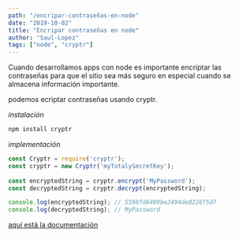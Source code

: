 ```yaml
---
path: "/encripar-contraseñas-en-node"
date: "2019-10-02"
title: "Encripar contraseñas en node"
author: "Saul-Lopez"
tags: ["node", "cryptr"]
---
```


Cuando desarrollamos apps con node es importante encriptar las contraseñas para que el sitio sea más seguro en especial cuando se almacena información importante.

podemos ecriptar contraseñas usando cryptr.

_instalación_

```javascript
npm install cryptr
```

_implementación_

```javascript
const Cryptr = require('cryptr');
const cryptr = new Cryptr('myTotalySecretKey');
 
const encryptedString = cryptr.encrypt('MyPassword');
const decryptedString = cryptr.decrypt(encryptedString);

console.log(encryptedString); // 5590fd6409be2494de0226f5d7
console.log(decryptedString); // MyPassword
```
[aquí está la documentación](https://www.npmjs.com/package/cryptr)